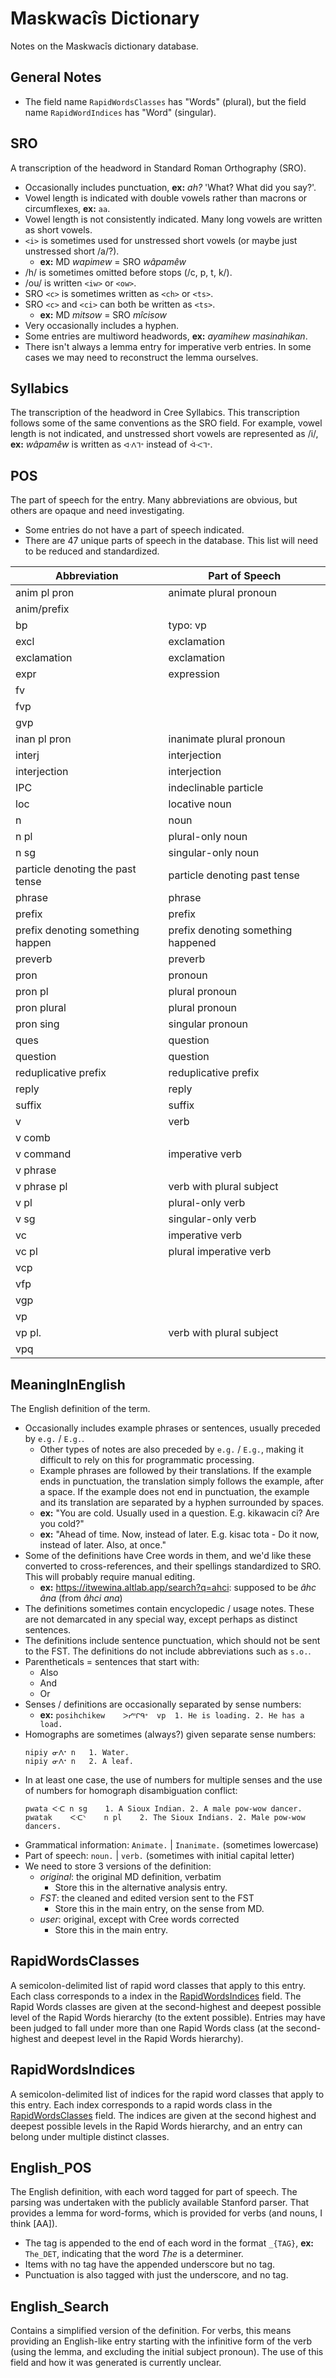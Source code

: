 # Maskwacîs Dictionary

Notes on the Maskwacîs dictionary database.

## General Notes

* The field name `RapidWordsClasses` has "Words" (plural), but the field name `RapidWordIndices` has "Word" (singular).

## SRO

A transcription of the headword in Standard Roman Orthography (SRO).

* Occasionally includes punctuation, **ex:** _ah?_ 'What? What did you say?'.
* Vowel length is indicated with double vowels rather than macrons or circumflexes, **ex:** `aa`.
* Vowel length is not consistently indicated. Many long vowels are written as short vowels.
* `<i>` is sometimes used for unstressed short vowels (or maybe just unstressed short /a/?).
  - **ex:** MD _wapimew_ = SRO _wâpamêw_
* /h/ is sometimes omitted before stops (/c, p, t, k/).
* /ou/ is written `<iw>` or `<ow>`.
* SRO `<c>` is sometimes written as `<ch>` or `<ts>`.
* SRO `<c>` and `<ci>` can both be written as `<ts>`.
  - **ex:** MD _mitsow_ = SRO _mîcisow_
* Very occasionally includes a hyphen.
* Some entries are multiword headwords, **ex:** _ayamihew masinahikan_.
* There isn't always a lemma entry for imperative verb entries. In some cases we may need to reconstruct the lemma ourselves.

## Syllabics

The transcription of the headword in Cree Syllabics. This transcription follows some of the same conventions as the SRO field. For example, vowel length is not indicated, and unstressed short vowels are represented as /i/, **ex:** _wâpamêw_ is written as `ᐊᐧᐱᒣᐤ` instead of `ᐚᐸᒣᐤ`.

## POS

The part of speech for the entry. Many abbreviations are obvious, but others are opaque and need investigating.

* Some entries do not have a part of speech indicated.
* There are 47 unique parts of speech in the database. This list will need to be reduced and standardized.

Abbreviation                     | Part of Speech
---------------------------------|---------------
anim pl pron                     | animate plural pronoun
anim/prefix                      |
bp                               | typo: vp
excl                             | exclamation
exclamation                      | exclamation
expr                             | expression
fv                               |
fvp                              |
gvp                              |
inan pl pron                     | inanimate plural pronoun
interj                           | interjection
interjection                     | interjection
IPC                              | indeclinable particle
loc                              | locative noun
n                                | noun
n pl                             | plural-only noun
n sg                             | singular-only noun
particle denoting the past tense | particle denoting past tense
phrase                           | phrase
prefix                           | prefix
prefix denoting something happen | prefix denoting something happened
preverb                          | preverb
pron                             | pronoun
pron pl                          | plural pronoun
pron plural                      | plural pronoun
pron sing                        | singular pronoun
ques                             | question
question                         | question
reduplicative prefix             | reduplicative prefix
reply                            | reply
suffix                           | suffix
v                                | verb
v comb                           |
v command                        | imperative verb
v phrase                         |
v phrase pl                      | verb with plural subject
v pl                             | plural-only verb
v sg                             | singular-only verb
vc                               | imperative verb
vc pl                            | plural imperative verb
vcp                              |
vfp                              |
vgp                              |
vp                               |
vp pl.                           | verb with plural subject
vpq                              |

## MeaningInEnglish

The English definition of the term.

* Occasionally includes example phrases or sentences, usually preceded by `e.g.` / `E.g.`.
  - Other types of notes are also preceded by `e.g.` / `E.g.`, making it difficult to rely on this for programmatic processing.
  - Example phrases are followed by their translations. If the example ends in punctuation, the translation simply follows the example, after a space. If the example does not end in punctuation, the example and its translation are separated by a hyphen surrounded by spaces.
  - **ex:** "You are cold. Usually used in a question. E.g. kikawacin ci? Are you cold?"
  - **ex:** "Ahead of time. Now, instead of later. E.g. kisac tota - Do it now, instead of later. Also, at once."
* Some of the definitions have Cree words in them, and we'd like these converted to cross-references, and their spellings standardized to SRO. This will probably require manual editing.
  - **ex:** https://itwewina.altlab.app/search?q=ahci: supposed to be _âhc âna_ (from _âhci ana_)
* The definitions sometimes contain encyclopedic / usage notes. These are not demarcated in any special way, except perhaps as distinct sentences.
* The definitions include sentence punctuation, which should not be sent to the FST. The definitions do not include abbreviations such as `s.o.`.
* Parentheticals = sentences that start with:
  - Also
  - And
  - Or
* Senses / definitions are occasionally separated by sense numbers:
  - **ex:** `posihchikew	ᐳᓯᐦᒋᑫᐤ	vp	1. He is loading. 2. He has a load.`
* Homographs are sometimes (always?) given separate sense numbers:
  ```
  nipiy	ᓂᐱᕀ	n	1. Water.
  nipiy	ᓂᐱᕀ	n	2. A leaf.
  ```
* In at least one case, the use of numbers for multiple senses and the use of numbers for homograph disambiguation conflict:
  ```
  pwata	ᐸᐧᑕ	n sg	1. A Sioux Indian. 2. A male pow-wow dancer.
  pwatak	ᐸᐧᑕᐠ	n pl	2. The Sioux Indians. 2. Male pow-wow dancers.
  ```
* Grammatical information: `Animate.` | `Inanimate.` (sometimes lowercase)
* Part of speech: `noun.` | `verb.` (sometimes with initial capital letter)
* We need to store 3 versions of the definition:
  - _original_: the original MD definition, verbatim
    - Store this in the alternative analysis entry.
  - _FST_: the cleaned and edited version sent to the FST
    - Store this in the main entry, on the sense from MD.
  - _user_: original, except with Cree words corrected
    - Store this in the main entry.

## RapidWordsClasses

A semicolon-delimited list of rapid word classes that apply to this entry. Each class corresponds to a index in the [RapidWordsIndices](#RapidWordsIndices) field. The Rapid Words classes are given at the second-highest and deepest possible level of the Rapid Words hierarchy (to the extent possible). Entries may have been judged to fall under more than one Rapid Words class (at the second-highest and deepest level in the Rapid Words hierarchy).

## RapidWordsIndices

A semicolon-delimited list of indices for the rapid word classes that apply to this entry. Each index corresponds to a rapid words class in the [RapidWordsClasses](#RapidWordsClasses) field. The indices are given at the second highest and deepest possible levels in the Rapid Words hierarchy, and an entry can belong under multiple distinct classes.

## English_POS

The English definition, with each word tagged for part of speech. The parsing was undertaken with the publicly available Stanford parser. That provides a lemma for word-forms, which is provided for verbs (and nouns, I think [AA]).

* The tag is appended to the end of each word in the format `_{TAG}`, **ex:** `The_DET`, indicating that the word _The_ is a determiner.
* Items with no tag have the appended underscore but no tag.
* Punctuation is also tagged with just the underscore, and no tag.

## English_Search

Contains a simplified version of the definition. For verbs, this means providing an English-like entry starting with the infinitive form of the verb (using the lemma, and excluding the initial subject pronoun). The use of this field and how it was generated is currently unclear.
